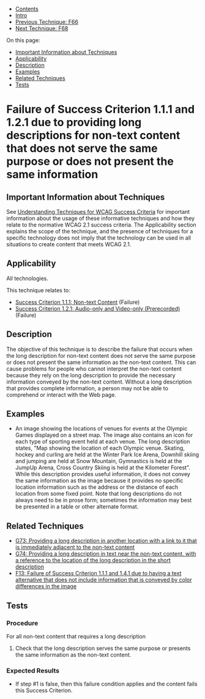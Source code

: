 -   [Contents](https://www.w3.org/WAI/WCAG21/Techniques/#techniques "Table of Contents")
-   [Intro](https://www.w3.org/WAI/WCAG21/Techniques/#introduction "Introduction to Techniques")
-   [Previous Technique: F66](F66)
-   [Next Technique: F68](F68)

On this page:

-   [Important Information about Techniques](#important-information)
-   [Applicability](#applicability)
-   [Description](#description)
-   [Examples](#examples)
-   [Related Techniques](#related)
-   [Tests](#tests)

Failure of Success Criterion 1.1.1 and 1.2.1 due to providing long descriptions for non-text content that does not serve the same purpose or does not present the same information
==================================================================================================================================================================================

Important Information about Techniques
--------------------------------------

See [Understanding Techniques for WCAG Success Criteria](https://www.w3.org/WAI/WCAG21/Understanding/understanding-techniques) for important information about the usage of these informative techniques and how they relate to the normative WCAG 2.1 success criteria. The Applicability section explains the scope of the technique, and the presence of techniques for a specific technology does not imply that the technology can be used in all situations to create content that meets WCAG 2.1.

Applicability
-------------

All technologies.

This technique relates to:

-   [Success Criterion 1.1.1: Non-text Content](https://www.w3.org/WAI/WCAG21/Understanding/non-text-content) (Failure)
-   [Success Criterion 1.2.1: Audio-only and Video-only (Prerecorded)](https://www.w3.org/WAI/WCAG21/Understanding/audio-only-and-video-only-prerecorded) (Failure)

Description
-----------

The objective of this technique is to describe the failure that occurs when the long description for non-text content does not serve the same purpose or does not present the same information as the non-text content. This can cause problems for people who cannot interpret the non-text content because they rely on the long description to provide the necessary information conveyed by the non-text content. Without a long description that provides complete information, a person may not be able to comprehend or interact with the Web page.

Examples
--------

-   An image showing the locations of venues for events at the Olympic Games displayed on a street map. The image also contains an icon for each type of sporting event held at each venue. The long description states, "Map showing the location of each Olympic venue. Skating, hockey and curling are held at the Winter Park Ice Arena, Downhill skiing and jumping are held at Snow Mountain, Gymnastics is held at the JumpUp Arena, Cross Country Skiing is held at the Kilometer Forest". While this description provides useful information, it does not convey the same information as the image because it provides no specific location information such as the address or the distance of each location from some fixed point. Note that long descriptions do not always need to be in prose form; sometimes the information may best be presented in a table or other alternate format.

Related Techniques
------------------

-   [G73: Providing a long description in another location with a link to it that is immediately adjacent to the non-text content](https://www.w3.org/WAI/WCAG21/Techniques/general/G73)
-   [G74: Providing a long description in text near the non-text content, with a reference to the location of the long description in the short description](https://www.w3.org/WAI/WCAG21/Techniques/general/G74)
-   [F13: Failure of Success Criterion 1.1.1 and 1.4.1 due to having a text alternative that does not include information that is conveyed by color differences in the image](https://www.w3.org/WAI/WCAG21/Techniques/failures/F13)

Tests
-----

### Procedure

For all non-text content that requires a long description

1.  Check that the long description serves the same purpose or presents the same information as the non-text content.

### Expected Results

-   If step \#1 is false, then this failure condition applies and the content fails this Success Criterion.
